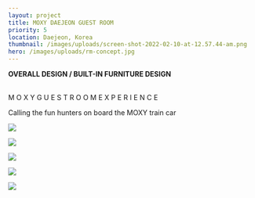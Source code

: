 ```yaml
---
layout: project
title: MOXY DAEJEON GUEST ROOM
priority: 5
location: Daejeon, Korea
thumbnail: /images/uploads/screen-shot-2022-02-10-at-12.57.44-am.png
hero: /images/uploads/rm-concept.jpg
---
```

**OVERALL DESIGN / BUILT-IN FURNITURE DESIGN**

\
M O X Y   G U E S T R O O M   E X P E R I E N C E

Calling the fun hunters on board the MOXY train car

![](/images/uploads/screen-shot-2022-02-10-at-12.57.44-am.png)

![](/images/uploads/screen-shot-2022-02-10-at-12.58.20-am.jpg)

<Spacer />
<Spacer />

![](/images/uploads/screen-shot-2022-02-10-at-1.00.37-am.jpg)

![](/images/uploads/twin-room.jpg)

<Spacer />
<Spacer />

![](/images/uploads/screen-shot-2022-02-10-at-12.58.05-am.jpg)